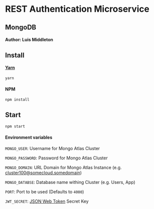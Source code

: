 # REST Authentication Microservice

## MongoDB

#### Author: Luis Middleton

## Install

#### [Yarn](https://yarnpkg.com/en/docs/install)

```sh
yarn
```

#### NPM

```sh
npm install
```

## Start

```sh
npm start
```

#### Environment variables

`MONGO_USER`: Username for Mongo Atlas Cluster

`MONGO_PASSWORD`: Password for Mongo Atlas Cluster

`MONGO_DOMAIN`: URL Domain for Mongo Atlas Instance (e.g. cluster100@somecloud.somedomain)

`MONGO_DATABSE`: Database name withing Cluster (e.g. Users, App)

`PORT`: Port to be used (Defaults to `4000`)

`JWT_SECRET`: [JSON Web Token](https://jwt.io) Secret Key
